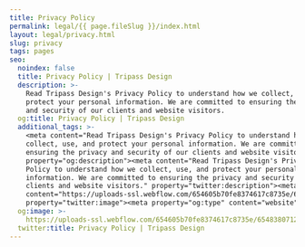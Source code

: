 ```yaml
---
title: Privacy Policy
permalink: legal/{{ page.fileSlug }}/index.html
layout: legal/privacy.html
slug: privacy
tags: pages
seo:
  noindex: false
  title: Privacy Policy | Tripass Design
  description: >-
    Read Tripass Design's Privacy Policy to understand how we collect, use, and
    protect your personal information. We are committed to ensuring the privacy
    and security of our clients and website visitors.
  og:title: Privacy Policy | Tripass Design
  additional_tags: >-
    <meta content="Read Tripass Design's Privacy Policy to understand how we
    collect, use, and protect your personal information. We are committed to
    ensuring the privacy and security of our clients and website visitors."
    property="og:description"><meta content="Read Tripass Design's Privacy
    Policy to understand how we collect, use, and protect your personal
    information. We are committed to ensuring the privacy and security of our
    clients and website visitors." property="twitter:description"><meta
    content="https://uploads-ssl.webflow.com/654605b70fe8374617c8735e/6548380712815d6340f28249_opengraph-home.png"
    property="twitter:image"><meta property="og:type" content="website">
  og:image: >-
    https://uploads-ssl.webflow.com/654605b70fe8374617c8735e/6548380712815d6340f28249_opengraph-home.png
  twitter:title: Privacy Policy | Tripass Design
---
```



